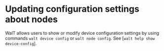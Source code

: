 
# Updating configuration settings about nodes

WalT allows users to show or modify device configuration settings by using commands `walt device config` or `walt node config`.
See [`walt help show device-config`].
